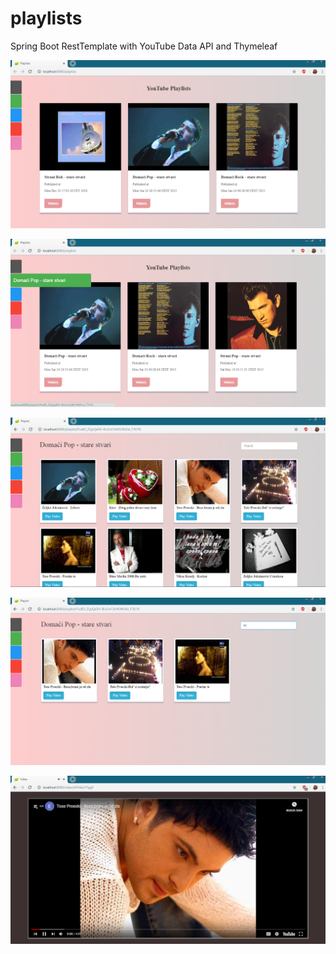 # playlists
Spring Boot RestTemplate with YouTube Data API and Thymeleaf

![](images/home.png)

![](images/home2.png)

![](images/list.png)

![](images/list2.png)

![](images/video.png)

